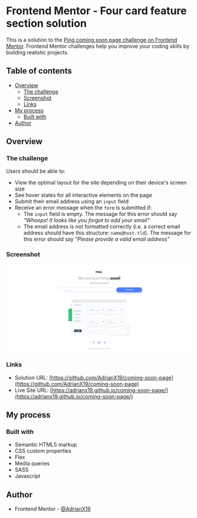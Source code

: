 # Frontend Mentor - Four card feature section solution

This is a solution to the [Ping coming soon page challenge on Frontend Mentor](https://www.frontendmentor.io/challenges/ping-single-column-coming-soon-page-5cadd051fec04111f7b848da). Frontend Mentor challenges help you improve your coding skills by building realistic projects. 

## Table of contents

- [Overview](#overview)
  - [The challenge](#the-challenge)
  - [Screenshot](#screenshot)
  - [Links](#links)
- [My process](#my-process)
  - [Built with](#built-with)
- [Author](#author)

## Overview

### The challenge

Users should be able to:

- View the optimal layout for the site depending on their device's screen size
- See hover states for all interactive elements on the page
- Submit their email address using an `input` field
- Receive an error message when the `form` is submitted if:
	- The `input` field is empty. The message for this error should say *"Whoops! It looks like you forgot to add your email"*
	- The email address is not formatted correctly (i.e. a correct email address should have this structure: `name@host.tld`). The message for this error should say *"Please provide a valid email address"*

### Screenshot
![Final result on desktop](./final-result/desktop-final.PNG)

### Links

- Solution URL: [https://github.com/AdrianX19/coming-soon-page](https://github.com/AdrianX19/coming-soon-page)
- Live Site URL: [https://adrianx19.github.io/coming-soon-page/](https://adrianx19.github.io/coming-soon-page/)

## My process

### Built with

- Semantic HTML5 markup
- CSS custom properties
- Flex
- Media queries
- SASS
- Javascript

## Author

- Frontend Mentor - [@AdrianX19](https://www.frontendmentor.io/profile/AdrianX19)

